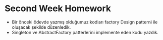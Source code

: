 # Second Week Homework
* Bir önceki ödevde yazmış olduğumuz kodları factory Design patterni ile oluşacak şekilde düzenledik.
* Singleton ve AbstractFactory patterlerini implemente eden kodu yazdık.
